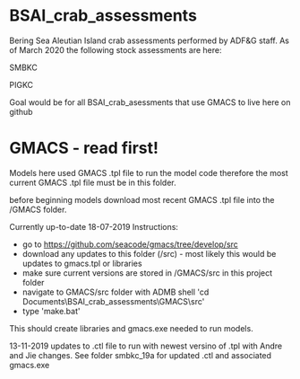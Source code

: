 # BSAI_crab_assessments
Bering Sea Aleutian Island crab assessments performed by ADF&amp;G staff. 
As of March 2020 the following stock assessments are here:

SMBKC 

PIGKC


Goal would be for all BSAI_crab_asessments that use GMACS to live here on github 


# GMACS - read first!
 
Models here used GMACS .tpl file to run the model code therefore the most current GMACS .tpl file must be in this folder.

before beginning models download most recent GMACS .tpl file into the /GMACS folder. 

Currently up-to-date 18-07-2019
Instructions:
- go to https://github.com/seacode/gmacs/tree/develop/src
- download any updates to this folder (/src) - most likely this would be updates to gmacs.tpl or libraries
- make sure current versions are stored in /GMACS/src in this project folder
- navigate to GMACS/src folder with ADMB shell 'cd Documents\BSAI_crab_assessments\GMACS\src'
- type 'make.bat'

This should create libraries and gmacs.exe needed to run models.

13-11-2019
updates to .ctl file to run with newest versino of .tpl with Andre and Jie changes.  See folder smbkc_19a for updated .ctl and associated gmacs.exe
